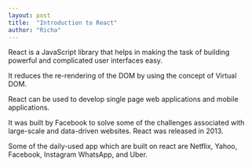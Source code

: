 ```yaml
---
layout: post
title:  "Introduction to React"
author: "Richa"
---
```


React is a JavaScript library that helps in making the task of building powerful and complicated user interfaces easy. 
 

It reduces the re-rendering of the DOM by using the concept of Virtual DOM.

React can be used to develop single page web applications and mobile applications. 

It was built by Facebook to solve some of the challenges associated with large-scale and data-driven websites. React was released in 2013.

Some of the daily-used app which are built on react are Netflix, Yahoo, Facebook, Instagram WhatsApp, and Uber.
